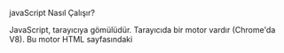 javaScript Nasıl Çalışır?

JavaScript, tarayıcıya gömülüdür. Tarayıcıda bir motor vardır (Chrome'da V8).
Bu motor HTML sayfasındaki <script> etiketlerini okur ve JavaScript kodlarını çalıştırır.